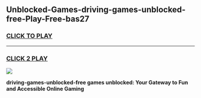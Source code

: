 
## Unblocked-Games-driving-games-unblocked-free-Play-Free-bas27
<h3>
<a href="https://premium76.site?title=driving-games-unblocked-free&ref=15A">CLICK TO PLAY</a></h3>
<hr>

<h3>
<a href="https://premium76.site?title=driving-games-unblocked-free&ref=15A">CLICK 2 PLAY</a>
  
</h3>

<a href="https://premium76.site?title=driving-games-unblocked-free&ref=15A"><img src="https://clearcache.store/games.png"></a>


**driving-games-unblocked-free games unblocked: Your Gateway to Fun and Accessible Online Gaming**
